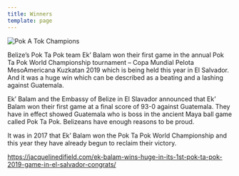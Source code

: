 ```yaml
---
title: Winners
template: page
---
```


![Pok A Tok Champions](images/pok2.jpg)

Belize’s Pok Ta Pok team Ek’ Balam won their first game in the annual Pok Ta Pok World Championship tournament – Copa Mundial Pelota MesoAmericana Kuzkatan 2019 which is being held this year in El Salvador. And it was a huge win which can be described as a beating and a lashing against Guatemala.

Ek’ Balam and the Embassy of Belize in El Slavador announced that Ek’ Balam won their first game at a final score of 93-0 against Guatemala. They have in effect showed Guatemala who is boss in the ancient Maya ball game called Pok Ta Pok. Belizeans have enough reasons to be proud.

It was in 2017 that Ek’ Balam won the Pok Ta Pok World Championship and this year they have already begun to reclaim their victory.

https://jacquelinedifield.com/ek-balam-wins-huge-in-its-1st-pok-ta-pok-2019-game-in-el-salvador-congrats/